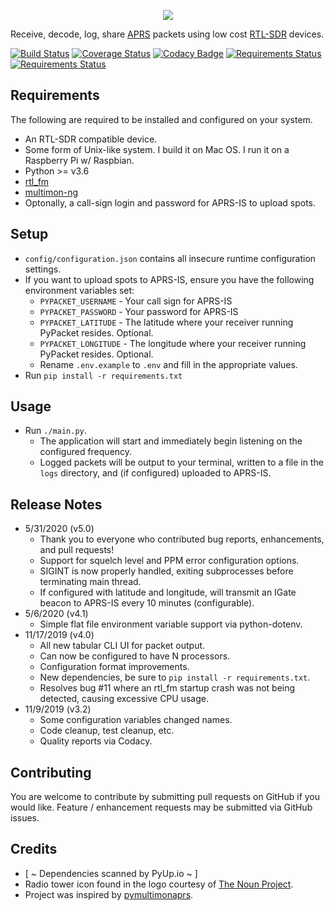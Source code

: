 <p align="center"><img src="https://i.imgur.com/MZYHAFG.png" /></p>

Receive, decode, log, share [APRS](http://www.aprs.org/) packets using low cost [RTL-SDR](http://osmocom.org/projects/sdr/wiki/rtl-sdr) devices.

[![Build Status](https://travis-ci.org/cceremuga/pypacket.svg?branch=master)](https://travis-ci.org/cceremuga/pypacket) [![Coverage Status](https://coveralls.io/repos/github/cceremuga/pypacket/badge.svg?branch=master)](https://coveralls.io/github/cceremuga/pypacket?branch=master) [![Codacy Badge](https://api.codacy.com/project/badge/Grade/55cfa693d652488e994b6782fed2eccc)](https://www.codacy.com/manual/cceremuga_3/pypacket?utm_source=github.com&amp;utm_medium=referral&amp;utm_content=cceremuga/pypacket&amp;utm_campaign=Badge_Grade) [![Requirements Status](https://pyup.io/repos/github/cceremuga/pypacket/shield.svg)](https://pyup.io/account/repos/github/cceremuga/pypacket/) [![Requirements Status](https://pyup.io/repos/github/cceremuga/pypacket/python-3-shield.svg)](https://pyup.io/account/repos/github/cceremuga/pypacket/) 

## Requirements

The following are required to be installed and configured on your system.

* An RTL-SDR compatible device.
* Some form of Unix-like system. I build it on Mac OS. I run it on a Raspberry Pi w/ Raspbian.
* Python >= v3.6
* [rtl_fm](http://osmocom.org/projects/sdr/wiki/rtl-sdr)
* [multimon-ng](https://github.com/EliasOenal/multimon-ng)
* Optonally, a call-sign login and password for APRS-IS to upload spots.

## Setup

* `config/configuration.json` contains all insecure runtime configuration settings.
* If you want to upload spots to APRS-IS, ensure you have the following environment variables set:
    * `PYPACKET_USERNAME` - Your call sign for APRS-IS
    * `PYPACKET_PASSWORD` - Your password for APRS-IS
    * `PYPACKET_LATITUDE` - The latitude where your receiver running PyPacket resides. Optional.
    * `PYPACKET_LONGITUDE` - The longitude where your receiver running PyPacket resides. Optional.
    * Rename `.env.example` to `.env` and fill in the appropriate values.
* Run `pip install -r requirements.txt`

## Usage

* Run `./main.py`.
    * The application will start and immediately begin listening on the configured frequency.
    * Logged packets will be output to your terminal, written to a file in the `logs` directory, and (if configured) uploaded to APRS-IS.

## Release Notes

* 5/31/2020 (v5.0)
    * Thank you to everyone who contributed bug reports, enhancements, and pull requests!
    * Support for squelch level and PPM error configuration options.
    * SIGINT is now properly handled, exiting subprocesses before terminating main thread.
    * If configured with latitude and longitude, will transmit an IGate beacon to APRS-IS every 10 minutes (configurable).
* 5/6/2020 (v4.1)
    * Simple flat file environment variable support via python-dotenv.
* 11/17/2019 (v4.0)
    * All new tabular CLI UI for packet output.
    * Can now be configured to have N processors.
    * Configuration format improvements.
    * New dependencies, be sure to `pip install -r requirements.txt`.
    * Resolves bug #11 where an rtl_fm startup crash was not being detected, causing excessive CPU usage.
* 11/9/2019 (v3.2)
    * Some configuration variables changed names.
    * Code cleanup, test cleanup, etc.
    * Quality reports via Codacy.

## Contributing

You are welcome to contribute by submitting pull requests on GitHub if you would like. Feature / enhancement requests may be submitted via GitHub issues.

## Credits

* [ ~ Dependencies scanned by PyUp.io ~ ]
* Radio tower icon found in the logo courtesy of [The Noun Project](https://thenounproject.com/search/?q=radio%20tower&i=749293).
* Project was inspired by [pymultimonaprs](https://github.com/asdil12/pymultimonaprs).
